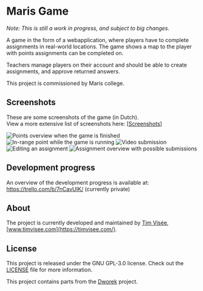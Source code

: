# Maris Game
*Note: This is still a work in progress, and subject to big changes.*

A game in the form of a webapplication, where players have to complete
assignments in real-world locations. The game shows a map to the player with
points assignments can be completed on.

Teachers manage players on their account and should be able to create
assignments, and approve returned answers.

This project is commissioned by Maris college.

## Screenshots
These are some screenshots of the game (in Dutch).  
View a more extensive list of screenshots here: [[Screenshots]](/res/screenshots)

![Points overview when the game is finished](/res/screenshots/points-all.png)
![In-range point while the game is running](/res/screenshots/point-in-range.png)
![Video submission](/res/screenshots/submission-video.png)
![Editing an assignment](/res/screenshots/assignment-edit.png)
![Assignment overview with possible submissions](/res/screenshots/assignment-overview-submit.png)

## Development progress
An overview of the development progress is available at:  
https://trello.com/b/7nCavUIK/ (currently private)

## About
The project is currently developed and maintained by [Tim Visée](https://github.com/timvisee/), [www.timvisee.com](https://timvisee.com/).

## License
This project is released under the GNU GPL-3.0 license. Check out the [LICENSE](LICENSE) file for more information.

This project contains parts from the [Dworek](https://github.com/timvisee/dworek) project.
